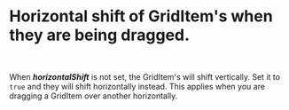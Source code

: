 # Horizontal shift of GridItem's when they are being dragged.
<br/>

When ***horizontalShift*** is not set, the GridItem's will shift vertically.
Set it to ```true``` and they will shift horizontally instead. This applies when you are dragging a GridItem over another horizontally.

<br/>
<CustomComponent/>

<script setup>
import CustomComponent from './components/15-example.vue';
</script>

